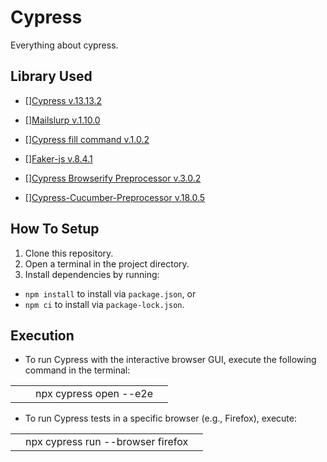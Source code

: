 # Cypress 

Everything about cypress.

## Library Used
- [][Cypress v.13.13.2](https://www.npmjs.com/package/cypress/)

- [][Mailslurp v.1.10.0](https://www.npmjs.com/package/cypress-mailslurp/)

- [][Cypress fill command v.1.0.2](https://www.npmjs.com/package/cypress-fill-command/)

- [][Faker-js v.8.4.1](https://www.npmjs.com/package/@faker-js/faker/)

- [][Cypress Browserify Preprocessor v.3.0.2](https://www.npmjs.com/package/@cypress/browserify-preprocessor/)

- [][Cypress-Cucumber-Preprocessor v.18.0.5](https://www.npmjs.com/package/@badeball/cypress-cucumber-preprocessor/)

## How To Setup
1.  Clone this repository.
2.  Open a terminal in the project directory.
3.  Install dependencies by running:
- `npm install` to install via `package.json`, or
- `npm ci` to install via `package-lock.json`.


## Execution
- To run Cypress with the interactive browser GUI, execute the following command in the terminal:
<table><tr><td>  npx cypress open --e2e </td></tr></table>

-  To run Cypress tests in a specific browser (e.g., Firefox), execute:
<table><tr><td> npx cypress run --browser firefox </td></tr></table>
